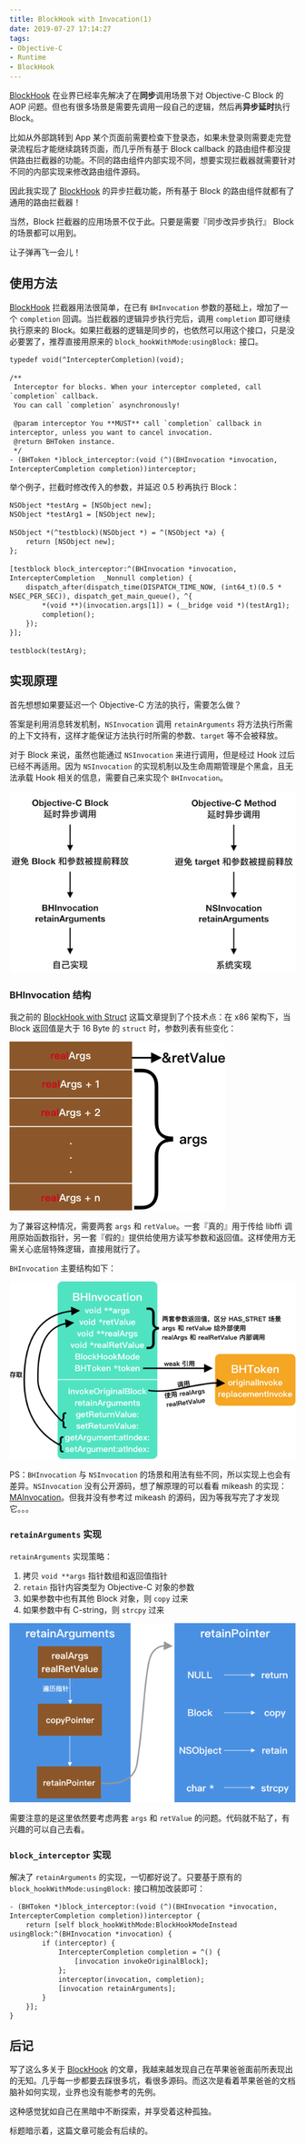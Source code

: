 ```yaml
---
title: BlockHook with Invocation(1)
date: 2019-07-27 17:14:27
tags:
- Objective-C
- Runtime
- BlockHook
---
```


[BlockHook](https://github.com/yulingtianxia/BlockHook) 在业界已经率先解决了在**同步**调用场景下对 Objective-C Block 的 AOP 问题。但也有很多场景是需要先调用一段自己的逻辑，然后再**异步延时**执行 Block。

比如从外部跳转到 App 某个页面前需要检查下登录态，如果未登录则需要走完登录流程后才能继续跳转页面，而几乎所有基于 Block callback 的路由组件都没提供路由拦截器的功能。不同的路由组件内部实现不同，想要实现拦截器就需要针对不同的内部实现来修改路由组件源码。

因此我实现了 [BlockHook](https://github.com/yulingtianxia/BlockHook) 的异步拦截功能，所有基于 Block 的路由组件就都有了通用的路由拦截器！

当然，Block 拦截器的应用场景不仅于此。只要是需要『同步改异步执行』 Block 的场景都可以用到。

让子弹再飞一会儿！

<!--more-->

## 使用方法

[BlockHook](https://github.com/yulingtianxia/BlockHook) 拦截器用法很简单，在已有 `BHInvocation` 参数的基础上，增加了一个 `completion` 回调。当拦截器的逻辑异步执行完后，调用 `completion` 即可继续执行原来的 Block。如果拦截器的逻辑是同步的，也依然可以用这个接口，只是没必要罢了，推荐直接用原来的 `block_hookWithMode:usingBlock:` 接口。

```objc
typedef void(^IntercepterCompletion)(void);

/**
 Interceptor for blocks. When your interceptor completed, call `completion` callback.
 You can call `completion` asynchronously!

 @param interceptor You **MUST** call `completion` callback in interceptor, unless you want to cancel invocation.
 @return BHToken instance.
 */
- (BHToken *)block_interceptor:(void (^)(BHInvocation *invocation, IntercepterCompletion completion))interceptor;
```

举个例子，拦截时修改传入的参数，并延迟 0.5 秒再执行 Block：

```objc
NSObject *testArg = [NSObject new];
NSObject *testArg1 = [NSObject new];
    
NSObject *(^testblock)(NSObject *) = ^(NSObject *a) {
    return [NSObject new];
};
    
[testblock block_interceptor:^(BHInvocation *invocation, IntercepterCompletion  _Nonnull completion) {
    dispatch_after(dispatch_time(DISPATCH_TIME_NOW, (int64_t)(0.5 * NSEC_PER_SEC)), dispatch_get_main_queue(), ^{
        *(void **)(invocation.args[1]) = (__bridge void *)(testArg1);
        completion();
    });
}];
    
testblock(testArg);
```

## 实现原理

首先想想如果要延迟一个 Objective-C 方法的执行，需要怎么做？

答案是利用消息转发机制，`NSInvocation` 调用 `retainArguments` 将方法执行所需的上下文持有，这样才能保证方法执行时所需的参数、`target` 等不会被释放。

对于 Block 来说，虽然也能通过 `NSInvocation` 来进行调用，但是经过 Hook 过后已经不再适用。因为 `NSInvocation` 的实现机制以及生命周期管理是个黑盒，且无法承载 Hook 相关的信息，需要自己来实现个 `BHInvocation`。

![](https://github.com/yulingtianxia/Blog-Hexo-Source/blob/master/source/resources/BlockHook/BlockInterceptor.png?raw=true)

### BHInvocation 结构

我之前的 [BlockHook with Struct](http://yulingtianxia.com/blog/2019/04/27/BlockHook-with-Struct/) 这篇文章提到了个技术点：在 x86 架构下，当 Block 返回值是大于 16 Byte 的 `struct` 时，参数列表有些变化：

![](https://github.com/yulingtianxia/Blog-Hexo-Source/blob/master/source/resources/BlockHook/realArgs.png?raw=true)

为了兼容这种情况，需要两套 `args` 和 `retValue`。一套『真的』用于传给 libffi 调用原始函数指针，另一套『假的』提供给使用方读写参数和返回值。这样使用方无需关心底层特殊逻辑，直接用就行了。

`BHInvocation` 主要结构如下：

![](https://github.com/yulingtianxia/Blog-Hexo-Source/blob/master/source/resources/BlockHook/BHInvocation.png?raw=true)

PS：`BHInvocation` 与 `NSInvocation` 的场景和用法有些不同，所以实现上也会有差异。`NSInvocation` 没有公开源码，想了解原理的可以看看 mikeash 的实现： [MAInvocation](https://github.com/mikeash/MAInvocation)。但我并没有参考过 mikeash 的源码，因为等我写完了才发现它。。。

### `retainArguments` 实现

`retainArguments` 实现策略：
1. 拷贝 `void **args` 指针数组和返回值指针
2. `retain` 指针内容类型为 Objective-C 对象的参数
3. 如果参数中也有其他 Block 对象，则 `copy` 过来
4. 如果参数中有 C-string，则 `strcpy` 过来


![](https://github.com/yulingtianxia/Blog-Hexo-Source/blob/master/source/resources/BlockHook/retainArguments.png?raw=true)

需要注意的是这里依然要考虑两套 `args` 和 `retValue` 的问题。代码就不贴了，有兴趣的可以自己去看。

### `block_interceptor` 实现

解决了 `retainArguments` 的实现，一切都好说了。只要基于原有的 `block_hookWithMode:usingBlock:` 接口稍加改装即可：

```
- (BHToken *)block_interceptor:(void (^)(BHInvocation *invocation, IntercepterCompletion completion))interceptor {
    return [self block_hookWithMode:BlockHookModeInstead usingBlock:^(BHInvocation *invocation) {
        if (interceptor) {
            IntercepterCompletion completion = ^() {
                [invocation invokeOriginalBlock];
            };
            interceptor(invocation, completion);
            [invocation retainArguments];
        }
    }];
}
```

## 后记

写了这么多关于 [BlockHook](https://github.com/yulingtianxia/BlockHook) 的文章，我越来越发现自己在苹果爸爸面前所表现出的无知。几乎每一步都要去踩很多坑，看很多源码。而这次是看着苹果爸爸的文档脑补如何实现，业界也没有能参考的先例。

这种感觉犹如自己在黑暗中不断探索，并享受着这种孤独。

标题暗示着，这篇文章可能会有后续的。